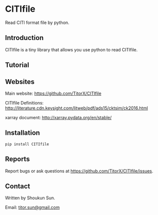 # CITIfile

Read CITI format file by python.

## Introduction

CITIfile is a tiny library that allows you use python to read CITIfile.

## Tutorial



## Websites

Main website: https://github.com/TitorX/CITIfile

CITIfile Definitions: http://literature.cdn.keysight.com/litweb/pdf/ads15/cktsim/ck2016.html

xarray document: http://xarray.pydata.org/en/stable/

## Installation
```shell script
pip install CITIfile
```

## Reports

Report bugs or ask questions at https://github.com/TitorX/CITIfile/issues.

## Contact

Written by Shoukun Sun.

Email: titor.sun@gmail.com
